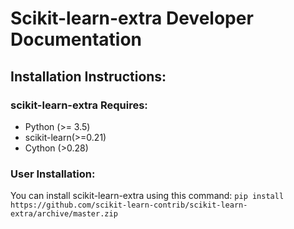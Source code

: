# Scikit-learn-extra Developer Documentation
## Installation Instructions:
### scikit-learn-extra Requires:
- Python (>= 3.5)
- scikit-learn(>=0.21)
- Cython (>0.28)
### User Installation:
You can install scikit-learn-extra using this command:
`pip install https://github.com/scikit-learn-contrib/scikit-learn-extra/archive/master.zip`
